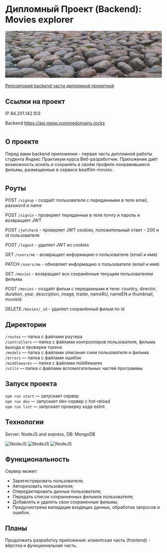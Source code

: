 
# Дипломный Проект (Backend): Movies explorer 

![Проект: Movies explorer (Backend)](./readme.png)

[Репозиторий backend части дипломной проектной](https://github.com/EliseyE/movies-explorer-api/ "Репозиторий backend части дипломной проектной")

## Ссылки на проект

IP 84.201.142.103

Backend https://api.mexp.nomoredomains.rocks

#

## О проекте

Перед вами backend приложения - первая часть дипломной работы студента Яндекс Практикум курса Веб-разработчик.  Приложение даёт возможность искать и сохранять в своём профиле понравившиеся фильмы, размещенные в сервисе beatfilm-movies.

#

## Роуты

POST `/signup` - создаёт пользователя с переданными в теле
email, password и name

POST `/signin` - проверяет переданные в теле почту и пароль и возвращает JWT

POST `/jwtcheck` - проверяет JWT cookies, положительный ответ - 200 и id пользователя

POST `/logout` - удаляет JWT из cookies

GET `/users/me` - возвращает информацию о пользователе (email и имя)

PATCH `/users/me` - обновляет информацию о пользователе (email и имя)

GET `/movies` - возвращает все сохранённые текущим  пользователем фильмы

POST `/movies` - создаёт фильм с переданными в теле:
country, director, duration, year, description, image, trailer, nameRU, nameEN и thumbnail, movieId 

DELETE `/movies/_id` - удаляет сохранённый фильм по id


## Директории

`/routes` — папка с файлами роутера   
`/controllers` — папка с файлами контроллеров пользователя, фильма выхода и проверки токена   
`/models` — папка с файлами описания схем пользователя и фильма   
`/errors` — папка с файлами ошибок  
`/middlewares` — папка с файлами middlewares   
`/utils` — папка с файлами вспомогательных частей программы

## Запуск проекта

`npm run start` — запускает сервер  
`npm run dev` — запускает dev-сервер с hot-reload  
`npm run lint` — запускает прокерку кода eslint

## Технологии
Server: NodeJS and express, DB: MongoDB

  ![NodeJS](https://img.shields.io/badge/Node.js-43853D?style=for-the-badge&logo=node.js&logoColor=white)
  ![NodeJS](https://img.shields.io/badge/Express.js-404D59?style=for-the-badge) ![NodeJS](https://img.shields.io/badge/MongoDB-4EA94B?style=for-the-badge&logo=mongodb&logoColor=white)

## Функциональность
Сервер может:
* Зарегистрировать пользователя;
* Авторизовать пользователя;
* Отередактировать данные пользователя;
* Передать список сохранненных фильмов пользователя;
* Добавлять и удалять свои сохраненные фильмы;
* Предусмотрена валидация входящих данных, обработка запросов и ошибок.

## Планы
Продолжить разработку приложения: клиентская часть (frontend) - вёрстка и функциональная часть.

